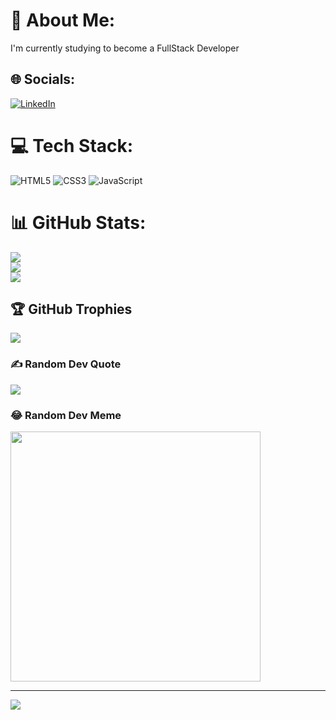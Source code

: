 # 💫 About Me:
I'm currently studying to become a FullStack Developer


## 🌐 Socials:
[![LinkedIn](https://img.shields.io/badge/LinkedIn-%230077B5.svg?logo=linkedin&logoColor=white)](https://linkedin.com/in/https://www.linkedin.com/in/artem-lysiak-9a4810231/) 

# 💻 Tech Stack:
![HTML5](https://img.shields.io/badge/html5-%23E34F26.svg?style=plastic&logo=html5&logoColor=white) ![CSS3](https://img.shields.io/badge/css3-%231572B6.svg?style=plastic&logo=css3&logoColor=white) ![JavaScript](https://img.shields.io/badge/javascript-%23323330.svg?style=plastic&logo=javascript&logoColor=%23F7DF1E)
# 📊 GitHub Stats:
![](https://github-readme-stats.vercel.app/api?username=BigDaddyWro&theme=dark&hide_border=false&include_all_commits=true&count_private=false)<br/>
![](https://github-readme-streak-stats.herokuapp.com/?user=BigDaddyWro&theme=dark&hide_border=false)<br/>
![](https://github-readme-stats.vercel.app/api/top-langs/?username=BigDaddyWro&theme=dark&hide_border=false&include_all_commits=true&count_private=false&layout=compact)

## 🏆 GitHub Trophies
![](https://github-profile-trophy.vercel.app/?username=BigDaddyWro&theme=darkhub&no-frame=false&no-bg=true&margin-w=4)

### ✍️ Random Dev Quote
![](https://quotes-github-readme.vercel.app/api?type=horizontal&theme=tokyonight)

### 😂 Random Dev Meme
<img src='https://randommeme-five.vercel.app/' style="height: 400px;"/>

---
[![](https://visitcount.itsvg.in/api?id=BigDaddyWro&icon=2&color=0)](https://visitcount.itsvg.in)

<!-- Proudly created with GPRM ( https://gprm.itsvg.in ) -->